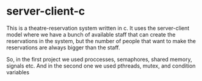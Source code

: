 # server-client-c

This is a theatre-reservation system written in c. It uses the server-client model
where we have a bunch of available staff that can create the reservations in the system,
but the number of people that want to make the reservations are always bigger than the staff.

So, in the first project we used proccesses, semaphores, shared memory, signals etc.
And in the second one we used pthreads, mutex, and condition variables
